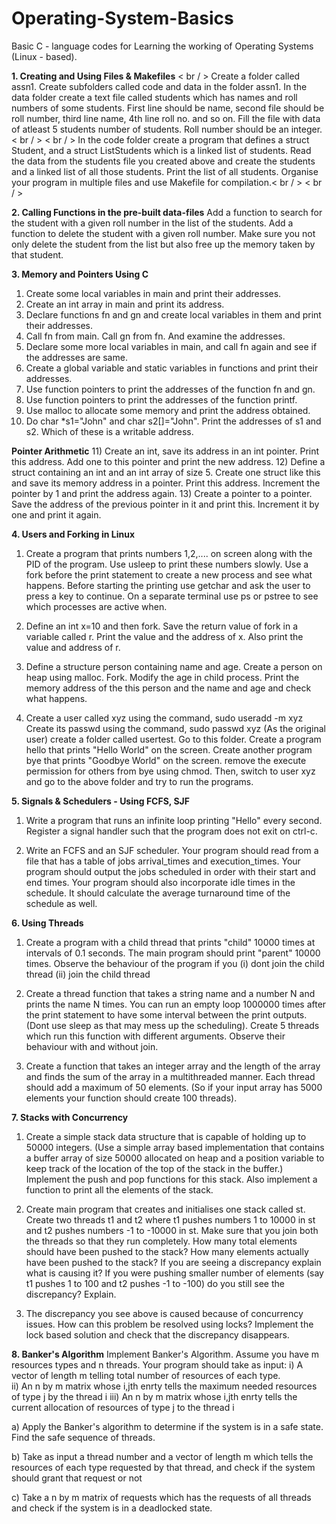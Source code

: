 # Operating-System-Basics
Basic C - language codes for Learning the working of Operating Systems (Linux - based).


**1. Creating and Using Files & Makefiles** < br / >
Create a folder called assn1. Create subfolders called code and data in the folder assn1. In the data folder create a text file called students which has names and roll numbers of some students. First line should be name, second file should be roll number, third line name, 4th line roll no. and so on. Fill the file with data of atleast 5 students number of students. Roll number should be an integer. < br / >
< br / >
In the code folder create a program that defines a struct Student, and a struct ListStudents which is a linked list of students. Read the data from the students file you created above and create the students and a linked list of all those students. Print the list of all students. Organise your program in multiple files and use Makefile for compilation.< br / >
< br / >

**2. Calling Functions in the pre-built data-files**
Add a function to search for  the student with a given roll number in the list of the students. Add a function to delete the student with a given roll number. Make sure you not only delete the student from the list but also free up the memory taken by that student.


**3. Memory and Pointers Using C**
1) Create some local variables in main and print their addresses.
2) Create an int array in main and print its address.
3) Declare functions fn and gn and create local variables in them and print their addresses.
4) Call fn from main. Call gn from fn. And examine the addresses.
5) Declare some more local  variables in main, and call fn again and see if the addresses are same.
6) Create a global variable and static variables in functions and print their addresses.
7) Use function pointers to print the addresses of the function fn and gn.
8) Use function pointers to print the addresses of the function printf.
9) Use malloc to allocate some memory and print the address obtained.
10) Do char *s1="John" and char s2[]="John". Print the addresses of s1 and s2. Which of these is a writable address.

**Pointer Arithmetic**
11) Create an int, save its address in an int pointer. Print this address. Add one to this pointer and print the new address.
12) Define a struct containing an int and an int array of size 5. Create one struct like this and save its memory address in a pointer. Print this address. Increment the pointer by 1 and print the address again.
13) Create a pointer to a pointer. Save the address of the previous pointer in it and print this. Increment it by one and print it again.


**4. Users and Forking in Linux**
1) Create a program that prints numbers 1,2,.... on screen along with the PID of the program. Use usleep to print these numbers slowly. Use a fork before the print statement to create a new process and see what happens. Before starting the printing use getchar and ask the user to press a key to continue.
On a separate terminal use ps or pstree to see which processes are active when.

2) Define an int x=10 and then fork. Save the return value of fork in a variable called r.
Print the value and the address of x. Also print the value and address of r.

3) Define a structure person containing name and age. Create a person on heap using malloc.
Fork. Modify the age in child process. Print the memory address of the this person and the name and age and check what happens.

4) Create a user called xyz using the command,       sudo useradd -m xyz
Create its passwd using the command,       sudo passwd xyz
(As the original user) create a folder called usertest. Go to this folder. Create a program hello that prints "Hello World" on the screen. Create another program bye that prints "Goodbye World" on the screen.
remove the execute permission for others from bye using chmod. Then, switch to user xyz and go to the above folder and try to run the programs.


**5.  Signals & Schedulers - Using FCFS, SJF**
1) Write a program that runs an infinite loop printing "Hello"  every second. Register a signal handler such that the program does not exit on ctrl-c.

2) Write an FCFS and an SJF scheduler. Your program should read from a file that has a table of jobs arrival_times and execution_times. Your program should output the jobs scheduled in order with their start and end times. Your program should also incorporate idle times in the schedule. It should calculate the average  turnaround time of the schedule as well.


**6. Using Threads**
1) Create a program with a child thread that prints "child" 10000 times at intervals of 0.1 seconds.  The main program should print "parent" 10000 times. Observe the behaviour of the program if you 
      (i) dont join the child thread
      (ii) join the child thread

2) Create a thread function that takes a string name and a number N and prints the name N times. You can run an empty loop 1000000 times after the print statement to have some interval between the print outputs. (Dont use sleep as that may mess up the scheduling). Create 5 threads which run this function with different arguments. Observe their behaviour with and without join.

3) Create a function that takes an integer array and the length of the array and finds the sum of the array in a multithreaded manner. Each thread should add a maximum of 50 elements. (So if your input array has 5000 elements your function should create 100 threads).


**7. Stacks with Concurrency**
1) Create a simple stack data structure that is capable of holding up to 50000 integers. (Use a simple array based implementation that contains a buffer array of size 50000 allocated on heap and a position variable to keep track of the location of the top of the stack in the buffer.) Implement the push and pop functions for this stack. Also implement a function to print all the elements of the stack.

2) Create main program that creates and initialises one stack called st. Create two threads t1 and t2 where t1 pushes numbers 1 to 10000 in st and t2 pushes numbers -1 to -10000 in st. Make sure that you join both the threads so that they run completely. How many total elements should have been pushed to the stack? How many elements actually have been pushed to the stack? If you are seeing a discrepancy explain what is causing it? If you were pushing smaller number of elements (say t1 pushes 1 to 100 and t2 pushes -1 to -100) do you still see the discrepancy? Explain.

3) The discrepancy you see above is caused because of concurrency issues. How can this problem be resolved using locks? Implement the lock based solution and check that the discrepancy disappears.


**8. Banker's Algorithm**
Implement Banker's Algorithm. Assume you have m resources types and n threads. Your program should take as input:
  i) A vector of length m telling total number of resources of each type.  
  ii) An n by m matrix whose i,jth enrty tells the maximum needed resources of type j by the thread i
  iii) An n by m matrix whose i,jth enrty tells the current allocation of resources of type j to the thread i

a) Apply the Banker's algorithm to determine if the system is in a safe state. Find the safe sequence of threads.

b) Take as input a thread number and a vector of length m which tells the resources of each type requested by that thread, and check if the system should grant that request or not

c) Take a n by m matrix of requests which has the requests of all threads and check if the system is in a deadlocked state.
